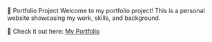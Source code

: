 📁 Portfolio Project
Welcome to my portfolio project! This is a personal website showcasing my work, skills, and background.

🔗 Check it out here: [My Portfolio](https://frontendportfolio-nk4h.onrender.com/)
